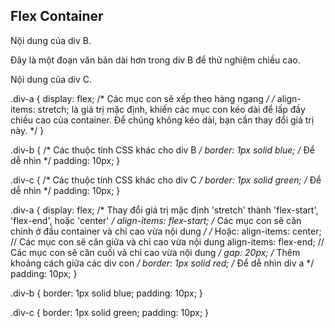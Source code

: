 ## Flex Container

<div class="div-a">
  <div class="div-b">
    <p>Nội dung của div B.</p>
    <p>Đây là một đoạn văn bản dài hơn trong div B để thử nghiệm chiều cao.</p>
  </div>
  <div class="div-c">
    <p>Nội dung của div C.</p>
  </div>
</div>

.div-a {
  display: flex;
  /* Các mục con sẽ xếp theo hàng ngang */
  /* align-items: stretch; là giá trị mặc định,
     khiến các mục con kéo dài để lấp đầy chiều cao của container.
     Để chúng không kéo dài, bạn cần thay đổi giá trị này. */
}

.div-b {
  /* Các thuộc tính CSS khác cho div B */
  border: 1px solid blue; /* Để dễ nhìn */
  padding: 10px;
}

.div-c {
  /* Các thuộc tính CSS khác cho div C */
  border: 1px solid green; /* Để dễ nhìn */
  padding: 10px;
}

.div-a {
  display: flex;
  /* Thay đổi giá trị mặc định 'stretch' thành 'flex-start', 'flex-end', hoặc 'center' */
  align-items: flex-start; /* Các mục con sẽ căn chỉnh ở đầu container và chỉ cao vừa nội dung */
  /* Hoặc:
  align-items: center; // Các mục con sẽ căn giữa và chỉ cao vừa nội dung
  align-items: flex-end; // Các mục con sẽ căn cuối và chỉ cao vừa nội dung
  */
  gap: 20px; /* Thêm khoảng cách giữa các div con */
  border: 1px solid red; /* Để dễ nhìn div a */
  padding: 10px;
}

.div-b {
  border: 1px solid blue;
  padding: 10px;
}

.div-c {
  border: 1px solid green;
  padding: 10px;
}